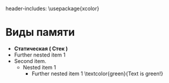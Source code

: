 header-includes: \usepackage{xcolor}

# **Виды памяти**

- **Статическая ( Стек )**
- Further nested item 1
- Second item.
   - Nested item 1
      - Further nested item 1
\textcolor{green}{Text is green!}
